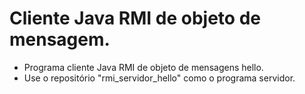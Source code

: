 # Cliente Java RMI de objeto de mensagem.

- Programa cliente Java RMI de objeto de mensagens hello.
- Use o repositório "rmi_servidor_hello" como o programa servidor.